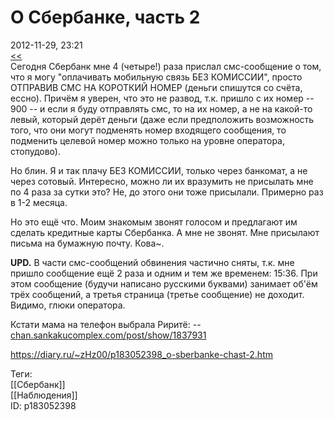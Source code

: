 О Сбербанке, часть 2
=====================

   
 2012-11-29, 23:21   
   [<<](О%20Сбербанке)    
 Сегодня Cбербанк мне 4 (четыре!) раза прислал смс-сообщение о том, что я могу "оплачивать мобильную связь БЕЗ КОМИССИИ", просто ОТПРАВИВ СМС НА КОРОТКИЙ НОМЕР (деньги спишутся со счёта, ессно). Причём я уверен, что это не развод, т.к. пришло с их номер -- 900 -- и если я буду отправлять смс, то на их номер, а не на какой-то левый, который дерёт деньги (даже если предположить возможность того, что они могут подменять номер входящего сообщения, то подменить целевой номер можно только на уровне оператора, стопудово).   
   
 Но блин. Я и так плачу БЕЗ КОМИССИИ, только через банкомат, а не через сотовый. Интересно, можно ли их вразумить не присылать мне по 4 раза за сутки это? Не, до этого они тоже присылали. Примерно раз в 1-2 месяца.   
   
 Но это ещё что. Моим знакомым звонят голосом и предлагают им сделать кредитные карты Сбербанка. А мне не звонят. Мне присылают письма на бумажную почту. Кова~.   
   
  **UPD.**  В части смс-сообщений обвинения частично сняты, т.к. мне пришло сообщение ещё 2 раза и одним и тем же временем: 15:36. При этом сообщение (будучи написано русскими буквами) занимает об'ём трёх сообщений, а третья страница (третье сообщение) не доходит. Видимо, глюки оператора.   
   
  Кстати мама на телефон выбрала Риритё: --  [chan.sankakucomplex.com/post/show/1837931](https://chan.sankakucomplex.com/post/show/1837931)     
    
 <https://diary.ru/~zHz00/p183052398_o-sberbanke-chast-2.htm>   
   
 Теги:   
 [[Сбербанк]]   
 [[Наблюдения]]   
 ID: p183052398